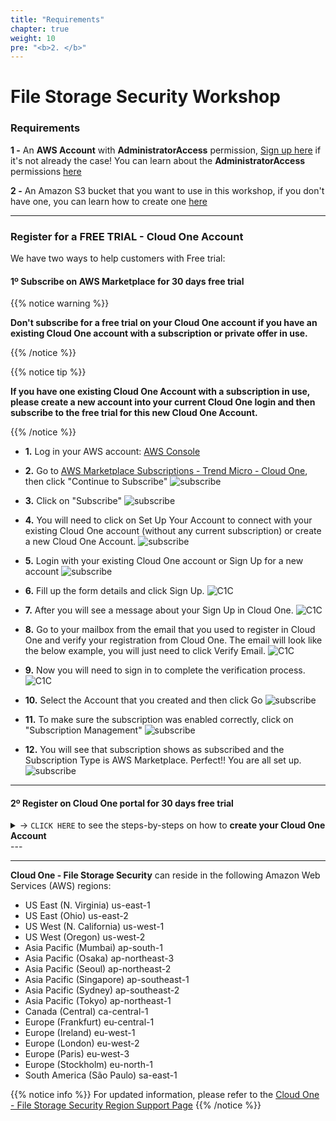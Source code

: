 ```yaml
---
title: "Requirements"
chapter: true
weight: 10
pre: "<b>2. </b>"
---
```


# File Storage Security Workshop

### Requirements

**1 -** An <b>AWS Account</b> with <b>AdministratorAccess</b> permission, [Sign up here](https://portal.aws.amazon.com/billing/signup#/start) if it's not already the case! You can learn about the <b>AdministratorAccess</b> permissions [here](https://docs.aws.amazon.com/IAM/latest/UserGuide/getting-started_create-admin-group.html)

**2 -** An Amazon S3 bucket that you want to use in this workshop, if you don't have one, you can learn how to create one [here](https://docs.aws.amazon.com/AmazonS3/latest/userguide/create-bucket-overview.html)


---

### Register for a FREE TRIAL - Cloud One Account

We have two ways to help customers with Free trial:

#### 1º Subscribe on AWS Marketplace for 30 days free trial 

{{% notice warning %}}
<p style='text-align: left;'>
<b>Don't subscribe for a free trial on your Cloud One account if you have an existing Cloud One account with a subscription or private offer in use.</b>
</p>
{{% /notice %}}

{{% notice tip %}}
<p style='text-align: left;'>
<b>If you have one existing Cloud One Account with a subscription in use, please create a new account into your current Cloud One login and then subscribe to the free trial for this new Cloud One Account.</b>
</p>
{{% /notice %}}


- **1.** Log in your AWS account: [AWS Console](https://console.aws.amazon.com/)

- **2.** Go to [AWS Marketplace Subscriptions - Trend Micro - Cloud One](https://aws.amazon.com/marketplace/pp/prodview-g232pyu6l55l4?trk=el_a134p000003yrYeAAI&trkCampaign=AWSMP_pdp_dev_x_dg&sc_channel=el&sc_campaign=el_awsmp_mult&sc_outcome=Marketplace), then click "Continue to Subscribe"
![subscribe](/images/subscribe1.png)

- **3.** Click on "Subscribe"
![subscribe](/images/subscribe2.png)

- **4.** You will need to click on Set Up Your Account to connect with your existing Cloud One account (without any current subscription) or create a new Cloud One Account.
![subscribe](/images/subscribe3.png)

- **5.** Login with your existing Cloud One account or Sign Up for a new account
![subscribe](/images/subscribe4.png)

- **6.** Fill up the form details and click Sign Up.
![C1C](/images/c1c_1.png)

- **7.** After you will see a message about your Sign Up in Cloud One.
![C1C](/images/c1c_2.png)

- **8.** Go to your mailbox from the email that you used to register in Cloud One and verify your registration from Cloud One. The email will look like the below example, you will just need to click Verify Email.
![C1C](/images/c1c_3.png)

- **9.** Now you will need to sign in to complete the verification process. 
![C1C](/images/c1c_4.png)

- **10.** Select the Account that you created and then click Go
![subscribe](/images/subscribe6.png)

- **11.** To make sure the subscription was enabled correctly, click on "Subscription Management"
![subscribe](/images/subscribe7.png)

- **12.** You will see that subscription shows as subscribed and the Subscription Type is AWS Marketplace. Perfect!! You are all set up.
![subscribe](/images/subscribe8.png)

---

#### 2º Register on Cloud One portal for 30 days free trial

<details>
  <summary> -> <code>CLICK HERE</code> to see the steps-by-steps on how to <strong>create your Cloud One Account</strong> </summary>


**1.** Go to [Register for a free trial](https://cloudone.trendmicro.com/register), fill-up the form details and click Sign Up.
![C1C](/images/c1c_1.png)

**2.** After you will see a message about your Sign Up in Cloud One.

![C1C](/images/c1c_2.png)

**3.** Go to your mailbox from the email that you used to register in Cloud One and verify your registration from Cloud One. The email will look like the below example, you will just need to click Verify Email.

![C1C](/images/c1c_3.png)

**4.** Now you will need to sign in to complete the verification process. 

![C1C](/images/c1c_4.png)

**5.** You will need to create an Account Alias, in our case I'm using <code>Modernization_Workshop</code>,  after choose which region you would like to hosted your data from Cloud One, then click Continue.

![C1C](/images/c1c_5.png)

**6.** Choose the account that you just create and then click Go.

![C1C](/images/c1c_6.png)

**7.** Now you are log in Trend Micro Cloud One Platform 

![C1C](/images/c1c_7.png)

</details>
---

---

**Cloud One - File Storage Security** can reside in the following Amazon Web Services (AWS) regions:

- US East (N. Virginia) us-east-1
- US East (Ohio) us-east-2
- US West (N. California) us-west-1
- US West (Oregon) us-west-2
- Asia Pacific (Mumbai) ap-south-1
- Asia Pacific (Osaka) ap-northeast-3
- Asia Pacific (Seoul) ap-northeast-2
- Asia Pacific (Singapore) ap-southeast-1
- Asia Pacific (Sydney) ap-southeast-2
- Asia Pacific (Tokyo) ap-northeast-1
- Canada (Central) ca-central-1
- Europe (Frankfurt) eu-central-1
- Europe (Ireland) eu-west-1
- Europe (London) eu-west-2
- Europe (Paris) eu-west-3
- Europe (Stockholm) eu-north-1
- South America (São Paulo) sa-east-1

{{% notice info %}}
For updated information, please refer to the <a href="https://cloudone.trendmicro.com/docs/file-storage-security/what-is-fss/#AWSRegion">Cloud One - File Storage Security Region Support Page</a>
{{% /notice %}}